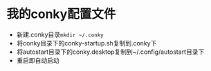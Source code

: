 # 我的conky配置文件
- 新建.conky目录`mkdir ~/.conky`
- 将conky目录下的conky-startup.sh复制到.conky下
- 将autostart目录下的conky.desktop复制到~/.config/autostart目录下
- 重启即自动启动
